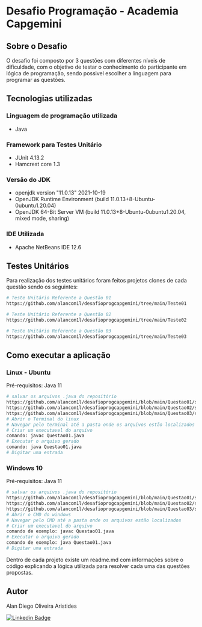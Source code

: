 # Desafio Programação - Academia Capgemini

## Sobre o Desafio

O desafio foi composto por 3 questões com diferentes níveis de dificuldade, com o objetivo de testar
o conhecimento do participante em lógica de programação, sendo possivel escolher a linguagem para programar as questões.

## Tecnologias utilizadas
### Linguagem de programação utilizada
- Java

### Framework para Testes Unitário
- JUnit 4.13.2
- Hamcrest core 1.3

### Versão do JDK
- openjdk version "11.0.13" 2021-10-19
- OpenJDK Runtime Environment (build 11.0.13+8-Ubuntu-0ubuntu1.20.04)
- OpenJDK 64-Bit Server VM (build 11.0.13+8-Ubuntu-0ubuntu1.20.04, mixed mode, sharing)

### IDE Utilizada
- Apache NetBeans IDE 12.6

## Testes Unitários
Para realização dos testes unitários foram feitos projetos clones de cada questão
sendo os seguintes:

```bash
# Teste Unitário Referente a Questão 01
https://github.com/alancom1l/desafioprogcapgemini/tree/main/Teste01

# Teste Unitário Referente a Questão 02
https://github.com/alancom1l/desafioprogcapgemini/tree/main/Teste02

# Teste Unitário Referente a Questão 03
https://github.com/alancom1l/desafioprogcapgemini/tree/main/Teste03

```
## Como executar a aplicação

### Linux - Ubuntu
Pré-requisitos: Java 11

```bash
# salvar os arquivos .java do repositório
https://github.com/alancom1l/desafioprogcapgemini/blob/main/Questao01/src/questao01/Questao01.java
https://github.com/alancom1l/desafioprogcapgemini/blob/main/Questao02/src/questao02/Questao02.java
https://github.com/alancom1l/desafioprogcapgemini/blob/main/Questao03/src/questao03/Questao03.java
# Abrir o Terminal do linux
# Navegar pelo terminal até a pasta onde os arquivos estão localizados
# Criar um executavel do arquivo
comando: javac Questao01.java
# Executar o arquivo gerado
comando: java Questao01.java
# Digitar uma entrada

```
### Windows 10
Pré-requisitos: Java 11

```bash
# salvar os arquivos .java do repositório
https://github.com/alancom1l/desafioprogcapgemini/blob/main/Questao01/src/questao01/Questao01.java
https://github.com/alancom1l/desafioprogcapgemini/blob/main/Questao02/src/questao02/Questao02.java
https://github.com/alancom1l/desafioprogcapgemini/blob/main/Questao03/src/questao03/Questao03.java
# Abrir o CMD do windows
# Navegar pelo CMD até a pasta onde os arquivos estão localizados
# Criar um executavel do arquivo
comando de exemplo: javac Questao01.java
# Executar o arquivo gerado
comando de exemplo: java Questao01.java
# Digitar uma entrada

```
Dentro de cada projeto existe um readme.md com informações sobre o código explicando a lógica utilizada
para resolver cada uma das questões propostas.

## Autor
Alan Diego Oliveira Aristides

[![Linkedin Badge](https://img.shields.io/badge/-LinkedIn-blue?style=flat-square&logo=Linkedin&logoColor=white&link=https://www.linkedin.com/in/fagnerpsantos/)](https://www.linkedin.com/in/alan-aristides-570603216/)
